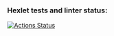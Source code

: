 ### Hexlet tests and linter status:
[![Actions Status](https://github.com/NekoStalker/php-laravel-developer-project-57/actions/workflows/hexlet-check.yml/badge.svg)](https://github.com/NekoStalker/php-laravel-developer-project-57/actions)